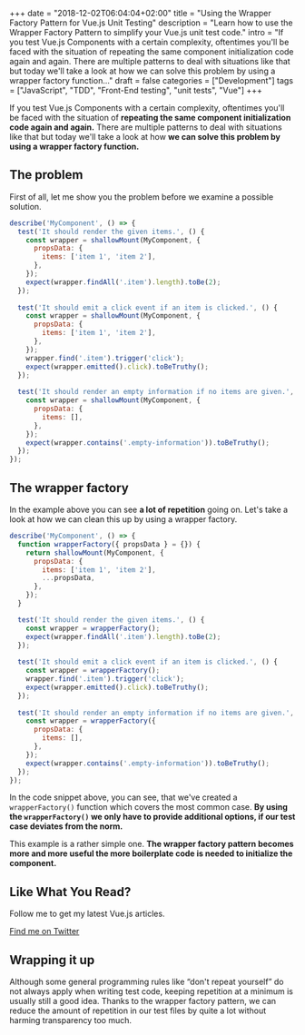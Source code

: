 +++
date = "2018-12-02T06:04:04+02:00"
title = "Using the Wrapper Factory Pattern for Vue.js Unit Testing"
description = "Learn how to use the Wrapper Factory Pattern to simplify your Vue.js unit test code."
intro = "If you test Vue.js Components with a certain complexity, oftentimes you'll be faced with the situation of repeating the same component initialization code again and again. There are multiple patterns to deal with situations like that but today we'll take a look at how we can solve this problem by using a wrapper factory function..."
draft = false
categories = ["Development"]
tags = ["JavaScript", "TDD", "Front-End testing", "unit tests", "Vue"]
+++

If you test Vue.js Components with a certain complexity, oftentimes you'll be faced with the situation of **repeating the same component initialization code again and again.** There are multiple patterns to deal with situations like that but today we'll take a look at how **we can solve this problem by using a wrapper factory function.**

## The problem

First of all, let me show you the problem before we examine a possible solution.

```js
describe('MyComponent', () => {
  test('It should render the given items.', () {
    const wrapper = shallowMount(MyComponent, {
      propsData: {
        items: ['item 1', 'item 2'],
      },
    });
    expect(wrapper.findAll('.item').length).toBe(2);
  });
  
  test('It should emit a click event if an item is clicked.', () {
    const wrapper = shallowMount(MyComponent, {
      propsData: {
        items: ['item 1', 'item 2'],
      },
    });
    wrapper.find('.item').trigger('click');
    expect(wrapper.emitted().click).toBeTruthy();
  });
  
  test('It should render an empty information if no items are given.', () {
    const wrapper = shallowMount(MyComponent, {
      propsData: {
        items: [],
      },
    });
    expect(wrapper.contains('.empty-information')).toBeTruthy();
  });
});
```

## The wrapper factory

In the example above you can see **a lot of repetition** going on. Let's take a look at how we can clean this up by using a wrapper factory.

```js
describe('MyComponent', () => {
  function wrapperFactory({ propsData } = {}) {
    return shallowMount(MyComponent, {
      propsData: {
        items: ['item 1', 'item 2'],
        ...propsData,
      },
    });
  }

  test('It should render the given items.', () {
    const wrapper = wrapperFactory();
    expect(wrapper.findAll('.item').length).toBe(2);
  });
  
  test('It should emit a click event if an item is clicked.', () {
    const wrapper = wrapperFactory();
    wrapper.find('.item').trigger('click');
    expect(wrapper.emitted().click).toBeTruthy();
  });
  
  test('It should render an empty information if no items are given.', () {
    const wrapper = wrapperFactory({
      propsData: {
        items: [],
      },
    });
    expect(wrapper.contains('.empty-information')).toBeTruthy();
  });
});
```

In the code snippet above, you can see, that we've created a `wrapperFactory()` function which covers the most common case. **By using the `wrapperFactory()` we only have to provide additional options, if our test case deviates from the norm.**

This example is a rather simple one. **The wrapper factory pattern becomes more and more useful the more boilerplate code is needed to initialize the component.**

<div class="c-content__broad">
  <div class="c-twitter-teaser">
    <div class="c-twitter-teaser__content">
      <h2 class="c-twitter-teaser__headline">Like What You Read?</h2>
      <p class="c-twitter-teaser__body">
        Follow me to get my latest Vue.js articles.
      </p>
      <a class="c-button c-button--outline c-twitter-teaser__button" rel="nofollow" href="https://twitter.com/maoberlehner" data-event-category="link" data-event-action="click: contact" data-event-label="Twitter (article content)">
        Find me on Twitter
      </a>
    </div>
  </div>
</div>

## Wrapping it up

Although some general programming rules like “don't repeat yourself” do not always apply when writing test code, keeping repetition at a minimum is usually still a good idea. Thanks to the wrapper factory pattern, we can reduce the amount of repetition in our test files by quite a lot without harming transparency too much.
